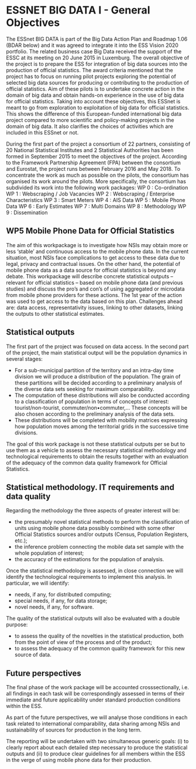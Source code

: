 # ESSNET BIG DATA I - General Objectives

The ESSnet BIG DATA is part of the Big Data Action Plan and Roadmap 1.06 (BDAR below) and it was agreed to integrate it into the ESS Vision 2020 portfolio. The related business case Big Data received the support of the ESSC at its meeting on 20 June 2015 in Luxemburg.
The overall objective of the project is to prepare the ESS for integration of big data sources into the production of official statistics. The award criteria mentioned that the project has to focus on running pilot projects exploring the potential of selected big data sources for producing or contributing to the production of official statistics. Aim of these pilots is to undertake concrete action in the domain of big data and obtain hands-on experience in the use of big data for official statistics.
Taking into account these objectives, this ESSnet is meant to go from exploration to exploitation of big data for official statistics. This shows the difference of this European-funded international big data project compared to more scientific and policy-making projects in the domain of big data. It also clarifies the choices of activities which are included in this ESSnet or not.

During the first part of the project a consortium of 22 partners, consisting of 20 National Statistical Institutes and 2 Statistical Authorities has been formed in September 2015 to meet the objectives of the project. According to the Framework Partnership Agreement (FPA) between the consortium and Eurostat, the project runs between February 2016 and May 2018. To concentrate the work as much as possible on the pilots, the consortium has organised its work around the pilots. More specifically, the consortium has subdivided its work into the following work packages:
WP 0 : Co-ordination
WP 1 : Webscraping / Job Vacancies
WP 2 : Webscraping / Enterprise Characteristics
WP 3 : Smart Meters
WP 4 : AIS Data
WP 5 : Mobile Phone Data
WP 6 : Early Estimates
WP 7 : Multi Domains
WP 8 : Methodology
WP 9 : Dissemination

## WP5 Mobile Phone Data for Official Statistics

The aim of this workpackage is to investigate how NSIs may obtain more or less ‘stable’ and continuous access to the mobile phone data. In the current situation, most NSIs face complications to get access to these data due to legal, privacy and contractual issues. On the other hand, the potential of mobile phone data as a data source for official statistics is beyond any debate. This workpackage will describe concrete statistical outputs – relevant for official statistics – based on mobile phone data (and previous studies) and discuss the pro’s and con’s of using aggregated or microdata from mobile phone providers for these actions. The 1st year of the action was used to get access to the data based on this plan. Challenges ahead are: data access, representativity issues, linking to other datasets, linking the outputs to other statistical estimates.



## Statistical outputs
The first part of the project was focused on data access. In the second part of the project, the main statistical output will be the population dynamics in several stages:

* For a sub-municipal partition of the territory and an intra-day time division we will produce a distribution of the population. The grain of these partitions will be decided according to a preliminary analysis of the diverse data sets seeking for maximum comparability.
* The computation of these distributions will also be conducted according to a classification of population in terms of concepts of interest: tourist/non-tourist, commuter/non•commuter,... These concepts will be also chosen according to the preliminary analysis of the data sets.
* These distributions will be completed with mobility matrices expressing how population moves among the territorial grids in the successive time divisions.

The goal of this work package is not these statistical outputs per se but to use them as a vehicle to assess the necessary statistical methodology and technological requirements to obtain the results together with an evaluation of the adequacy of the common data quality framework for Official Statistics.

## Statistical methodology. IT requirements and data quality

Regarding the methodology the three aspects of greater interest will be:
* the presumably novel statistical methods to perform the classification of units using mobile phone data possibly combined with some other Official Statistics sources and/or outputs (Census, Population Registers, etc.);
*	the inference problem connecting the mobile data set sample with the whole population of interest;
*	the accuracy of the estimations for the population of analysis.

Once the statistical methodology is assessed, in close connection we will identify the technological requirements to implement this analysis. In particular, we will identify:
* needs, if any, for distributed computing; 
* special needs, if any, for data storage; 
* novel needs, if any, for software.

The quality of the statistical outputs will also be evaluated with a double purpose:

* to assess the quality of the novelties in the statistical production, both from the point of view of the process and of the product; 
* to assess the adequacy of the common quality framework for this new source of data.

## Future perspectives

The final phase of the work package will be accounted crosssectionally, i.e. all findings in each task will be correspondingly assessed in terms of their immediate and future applicability under standard production conditions within the ESS.

As part of the future perspectives, we will analyse those conditions in each task related to international comparability, data sharing among NSls and sustainability of sources for production in the long term.

The reporting will be undertaken with two simultaneous generic goals: (i) to clearly report about each detailed step necessary to produce the statistical outputs and (ii) to produce clear guidelines for all members within the ESS in the verge of using mobile phone data for their production.


